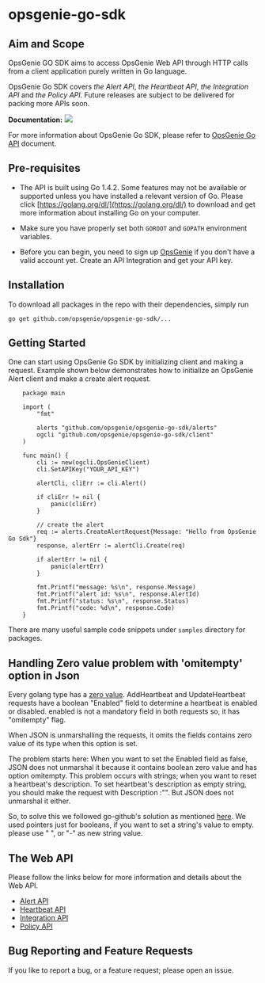 # opsgenie-go-sdk
## Aim and Scope
OpsGenie GO SDK aims to access OpsGenie Web API through HTTP calls
from a client application purely written in Go language.

OpsGenie Go SDK covers *the Alert API*, *the Heartbeat API*,
*the Integration API* and *the Policy API*. Future releases
are subject to be delivered for packing more APIs soon.

**Documentation:** [![](https://godoc.org/github.com/nathany/looper?status.svg)](http://godoc.org/github.com/opsgenie/opsgenie-go-sdk/client)

For more information about OpsGenie Go SDK, please refer to [OpsGenie Go API](https://www.opsgenie.com/docs/api-and-client-libraries/opsgenie-go-api) document.

## Pre-requisites
* The API is built using Go 1.4.2. Some features may not be
available or supported unless you have installed a relevant version of Go.
Please click [https://golang.org/dl/](https://golang.org/dl/) to download and
get more information about installing Go on your computer.
* Make sure you have properly set both `GOROOT` and `GOPATH`
environment variables.

* Before you can begin, you need to sign up [OpsGenie](http://www.opsgenie.com) if you
don't have a valid account yet. Create an API Integration and get your API key.

## Installation
To download all packages in the repo with their dependencies, simply run

`go get github.com/opsgenie/opsgenie-go-sdk/...`

## Getting Started
One can start using OpsGenie Go SDK by initializing client and making a request. Example shown below demonstrates how to initialize an OpsGenie Alert client and make a create alert request.
```
    package main

    import (
    	"fmt"

    	alerts "github.com/opsgenie/opsgenie-go-sdk/alerts"
    	ogcli "github.com/opsgenie/opsgenie-go-sdk/client"
    )

    func main() {
    	cli := new(ogcli.OpsGenieClient)
    	cli.SetAPIKey("YOUR_API_KEY")

    	alertCli, cliErr := cli.Alert()

    	if cliErr != nil {
    		panic(cliErr)
    	}

    	// create the alert
    	req := alerts.CreateAlertRequest{Message: "Hello from OpsGenie Go Sdk"}
    	response, alertErr := alertCli.Create(req)

    	if alertErr != nil {
    		panic(alertErr)
    	}

    	fmt.Printf("message: %s\n", response.Message)
    	fmt.Printf("alert id: %s\n", response.AlertId)
    	fmt.Printf("status: %s\n", response.Status)
    	fmt.Printf("code: %d\n", response.Code)
    }
```
There are many useful sample code snippets under `samples` directory for packages.

## Handling Zero value problem with 'omitempty' option in Json

Every golang type has a [zero value](http://golang.org/ref/spec#The_zero_value).
AddHeartbeat and UpdateHeartbeat requests have a boolean "Enabled" field to determine a heartbeat is enabled or disabled.
enabled is not a mandatory field in both requests so, it has "omitempty" flag.

When JSON is unmarshalling the requests, it omits the fields contains zero value of its type when this option is set.

The problem starts here:
When you want to set the Enabled field as false, JSON does not unmarshal it because it contains boolean zero value and has option omitempty.
This problem occurs with strings; when you want to reset a heartbeat's description. To set heartbeat's description as empty string, you should make the request with Description :"".
But JSON does not unmarshal it either.

So, to solve this we followed go-github's solution as mentioned [here](https://willnorris.com/2014/05/go-rest-apis-and-pointers).
We used pointers just for booleans, if you want to set a string's value to empty. please use " ", or "-" as new string value.

## The Web API

Please follow the links below for more information and details
about the Web API.

* [Alert API](https://www.opsgenie.com/docs/web-api/alert-api)
* [Heartbeat API](https://www.opsgenie.com/docs/web-api/heartbeat-api)
* [Integration API](https://www.opsgenie.com/docs/web-api/integration-api)
* [Policy API](https://www.opsgenie.com/docs/web-api/policy-api)


## Bug Reporting and Feature Requests

If you like to report a bug, or a feature request; please open an issue.
